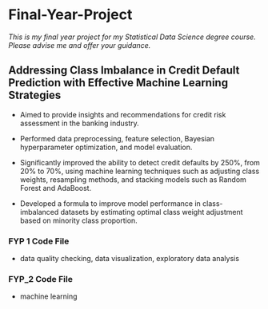 # Final-Year-Project
*This is my final year project for my Statistical Data Science degree course. Please advise me and offer your guidance.*

## **Addressing Class Imbalance in Credit Default Prediction with Effective Machine Learning Strategies**

- Aimed to provide insights and recommendations for credit risk assessment in the banking industry.

- Performed data preprocessing, feature selection, Bayesian hyperparameter optimization, and model evaluation.

- Significantly improved the ability to detect credit defaults by 250%, from 20% to 70%, using machine learning techniques such as adjusting class weights, resampling methods, and stacking models such as Random Forest and AdaBoost.

- Developed a formula to improve model performance in class-imbalanced datasets by estimating optimal class weight adjustment based on minority class proportion.

### FYP 1 Code File

- data quality checking, data visualization, exploratory data analysis

### FYP_2 Code File

- machine learning
